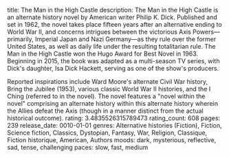 title: The Man in the High Castle
description: The Man in the High Castle is an alternate history novel by American writer Philip K. Dick. Published and set in 1962, the novel takes place fifteen years after an alternative ending to World War II, and concerns intrigues between the victorious Axis Powers—primarily, Imperial Japan and Nazi Germany—as they rule over the former United States, as well as daily life under the resulting totalitarian rule. The Man in the High Castle won the Hugo Award for Best Novel in 1963. Beginning in 2015, the book was adapted as a multi-season TV series, with Dick's daughter, Isa Dick Hackett, serving as one of the show's producers.

Reported inspirations include Ward Moore's alternate Civil War history, Bring the Jubilee (1953), various classic World War II histories, and the I Ching (referred to in the novel). The novel features a "novel within the novel" comprising an alternate history within this alternate history wherein the Allies defeat the Axis (though in a manner distinct from the actual historical outcome).
rating: 3.4835526315789473
rating_count: 608
pages: 239
release_date: 0010-01-01
genres: Alternative histories (Fiction), Fiction, Science fiction, Classics, Dystopian, Fantasy, War, Religion, Classique, Fiction historique, American, Authors
moods: dark, mysterious, reflective, sad, tense, challenging
paces: slow, fast, medium